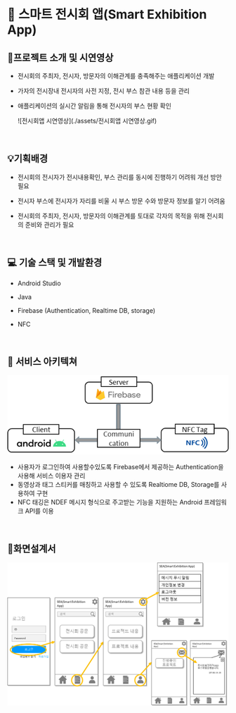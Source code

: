 # 📱 스마트 전시회 앱(Smart Exhibition App)

## 📌프로젝트 소개 및 시연영상

- 전시회의 주최자, 전시자, 방문자의 이해관계를 충족해주는 애플리케이션 개발

- 가자의 전시장내 전시자의 사전 지정, 전시 부스 참관 내용 등을 관리

- 애플리케이션의 실시간 알림을 통해 전시자의 부스 현황 확인

  ![전시회앱 시연영상](./assets/전시회앱 시연영상.gif)

<br/>

## 💡기획배경

- 전시회의 전시자가 전시내용확인, 부스 관리를 동시에 진행하기 어려워 개선 방안 필요

- 전시자 부스에 전시자가 자리를 비울 시 부스 방문 수와 방문자 정보를 알기 어려움

- 전시회의 주최자, 전시자, 방문자의 이해관계를 토대로 각자의 목적을 위해 전시회의 준비와 관리가 필요

<br/>

## 💻 기술 스택 및 개발환경

- Android Studio
- Java
- Firebase (Authentication, Realtime DB, storage)

- NFC 

<br>

## 🧱 서비스 아키텍쳐

![image-20230723001125873](./assets/image-20230723001125873.png)

- 사용자가 로그인하여 사용할수있도록 Firebase에서 제공하는 Authentication을 사용해 서비스 이용자 관리
- 동영상과 태그 스티커를 매칭하고 사용할 수 있도록 Realtiome DB, Storage를 사용하여 구현
- NFC 태깅은 NDEF 메시지 형식으로 주고받는 기능을 지원하는 Android 프레임워크 API를 이용

<br>

## 🧩화면설계서

![image-20230723002358500](./assets/image-20230723002358500.png)